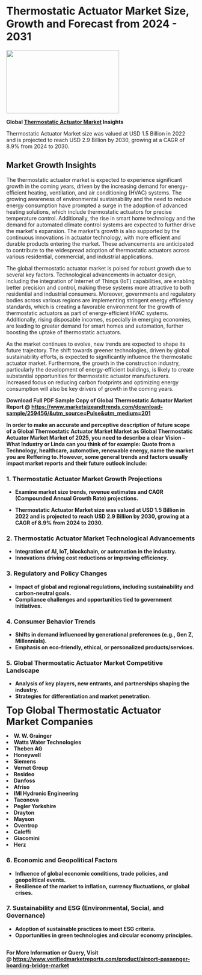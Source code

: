 <H1>Thermostatic Actuator Market Size, Growth and Forecast from 2024 - 2031</H1><img class="aligncenter size-medium wp-image-584254" src="https://thirdeyenews.in/wp-content/uploads/2024/09/Global-Market-Research-300x168.jpeg" alt="" width="300" height="168" /><p><strong>Global&nbsp;<a href="https://www.marketsizeandtrends.com/download-sample/259456/&amp;utm_source=Pulse&amp;utm_medium=201">Thermostatic Actuator Market</a> Insights</strong></p><p>Thermostatic Actuator Market size was valued at USD 1.5 Billion in 2022 and is projected to reach USD 2.9 Billion by 2030, growing at a CAGR of 8.9% from 2024 to 2030.</p><p><h2>Market Growth Insights</h2> <p>The thermostatic actuator market is expected to experience significant growth in the coming years, driven by the increasing demand for energy-efficient heating, ventilation, and air conditioning (HVAC) systems. The growing awareness of environmental sustainability and the need to reduce energy consumption have prompted a surge in the adoption of advanced heating solutions, which include thermostatic actuators for precise temperature control. Additionally, the rise in smart home technology and the demand for automated climate control systems are expected to further drive the market's expansion. The market's growth is also supported by the continuous innovations in actuator technology, with more efficient and durable products entering the market. These advancements are anticipated to contribute to the widespread adoption of thermostatic actuators across various residential, commercial, and industrial applications.</p> <p><strong></strong></p> <p>The global thermostatic actuator market is poised for robust growth due to several key factors. Technological advancements in actuator design, including the integration of Internet of Things (IoT) capabilities, are enabling better precision and control, making these systems more attractive to both residential and industrial consumers. Moreover, governments and regulatory bodies across various regions are implementing stringent energy efficiency standards, which is creating a favorable environment for the growth of thermostatic actuators as part of energy-efficient HVAC systems. Additionally, rising disposable incomes, especially in emerging economies, are leading to greater demand for smart homes and automation, further boosting the uptake of thermostatic actuators.</p> <p>As the market continues to evolve, new trends are expected to shape its future trajectory. The shift towards greener technologies, driven by global sustainability efforts, is expected to significantly influence the thermostatic actuator market. Furthermore, the growth in the construction industry, particularly the development of energy-efficient buildings, is likely to create substantial opportunities for thermostatic actuator manufacturers. Increased focus on reducing carbon footprints and optimizing energy consumption will also be key drivers of growth in the coming years.</p> <p><strong></p><p><span class=""><strong>Download Full PDF Sample Copy of Global Thermostatic Actuator Market Report</strong> @ <a href="https://www.marketsizeandtrends.com/download-sample/259456/&amp;utm_source=Pulse&amp;utm_medium=201" target="_blank">https://www.marketsizeandtrends.com/download-sample/259456/&amp;utm_source=Pulse&amp;utm_medium=201</a></span></p><p>In order to make an accurate and perceptive description of future scope of a Global&nbsp;Thermostatic Actuator Market Market as Global&nbsp;Thermostatic Actuator Market Market of 2025, you need to describe a clear Vision &ndash; What Industry or Linda can you think of for example: Quote from a Technology, healthcare, automotive, renewable energy, name the market you are Reffering to. However, some general trends and factors usually impact market reports and their future outlook include:</p><h3>1.&nbsp;<strong>Thermostatic Actuator Market Growth Projections</strong></h3><ul><li>Examine market size trends, revenue estimates and CAGR (Compounded Annual Growth Rate) projections.</li><li><p>Thermostatic Actuator Market size was valued at USD 1.5 Billion in 2022 and is projected to reach USD 2.9 Billion by 2030, growing at a CAGR of 8.9% from 2024 to 2030.</p></li></ul><h3>2.&nbsp;<strong>Thermostatic Actuator Market Technological Advancements</strong></h3><ul><li>Integration of AI, IoT, blockchain, or automation in the industry.</li><li>Innovations driving cost reductions or improving efficiency.</li></ul><h3>3.&nbsp;<strong>Regulatory and Policy Changes</strong></h3><ul><li>Impact of global and regional regulations, including sustainability and carbon-neutral goals.</li><li>Compliance challenges and opportunities tied to government initiatives.</li></ul><h3>4.&nbsp;<strong>Consumer Behavior Trends</strong></h3><ul><li>Shifts in demand influenced by generational preferences (e.g., Gen Z, Millennials).</li><li>Emphasis on eco-friendly, ethical, or personalized products/services.</li></ul><h3>5.&nbsp;<strong>Global Thermostatic Actuator Market Competitive Landscape</strong></h3><ul><li>Analysis of key players, new entrants, and partnerships shaping the industry.</li><li>Strategies for differentiation and market penetration.</li></ul><p data-pm-slice="1 1 []"><span style="color: inherit; font-family: inherit; font-size: 25px;">Top Global Thermostatic Actuator Market Companies</span></p><div class="" data-test-id=""><p><li>W. W. Grainger</li><li> Watts Water Technologies</li><li> Theben AG</li><li> Honeywell</li><li> Siemens</li><li> Vernet Group</li><li> Resideo</li><li> Danfoss</li><li> Afriso</li><li> IMI Hydronic Engineering</li><li> Taconova</li><li> Pegler Yorkshire</li><li> Drayton</li><li> Mayson</li><li> Oventrop</li><li> Caleffi</li><li> Giacomini</li><li> Herz</li></p></div><h3>6.&nbsp;<strong>Economic and Geopolitical Factors</strong></h3><ul><li>Influence of global economic conditions, trade policies, and geopolitical events.</li><li>Resilience of the market to inflation, currency fluctuations, or global crises.</li></ul><h3>7.&nbsp;<strong>Sustainability and ESG (Environmental, Social, and Governance)</strong></h3><ul><li>Adoption of sustainable practices to meet ESG criteria.</li><li>Opportunities in green technologies and circular economy principles.</li></ul><h2><strong style="font-size: 14px;">For More Information or Query, Visit @&nbsp;</strong><a style="background-color: #ffffff; font-size: 14px;" href="https://www.marketsizeandtrends.com/report/thermostatic-actuator-market/" target="_blank">https://www.verifiedmarketreports.com/product/airport-passenger-boarding-bridge-market</a></h2>
